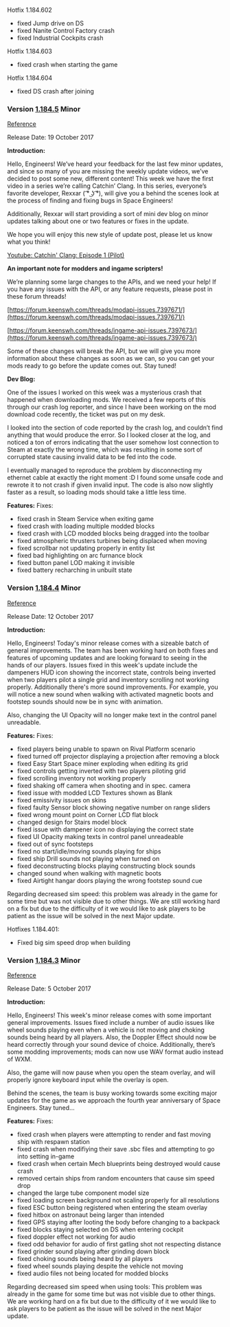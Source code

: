 Hotfix 1.184.602

*   fixed Jump drive on DS
*   fixed Nanite Control Factory crash
*   fixed Industrial Cockpits crash

Hotfix 1.184.603

*   fixed crash when starting the game

Hotfix 1.184.604

*   fixed DS crash after joining

### Version [1.184.5](https://spaceengineers.wiki.gg/wiki/Version/1.184.5 "Version/1.184.5") Minor

[Reference](https://forum.keenswh.com/threads/update-1-184-5-minor-beta-improvements.7397811/)

Release Date: 19 October 2017

**Introduction:**

Hello, Engineers! We’ve heard your feedback for the last few minor updates, and since so many of you are missing the weekly update videos, we’ve decided to post some new, different content! This week we have the first video in a series we’re calling Catchin’ Clang. In this series, everyone’s favorite developer, Rexxar ( ͡° ͜ʖ ͡°), will give you a behind the scenes look at the process of finding and fixing bugs in Space Engineers!

Additionally, Rexxar will start providing a sort of mini dev blog on minor updates talking about one or two features or fixes in the update.

We hope you will enjoy this new style of update post, please let us know what you think!

[Youtube: Catchin' Clang: Episode 1 (Pilot)](https://www.youtube.com/watch?v=bekAAF25Owk)

**An important note for modders and ingame scripters!**

We’re planning some large changes to the APIs, and we need your help! If you have any issues with the API, or any feature requests, please post in these forum threads!

[https://forum.keenswh.com/threads/modapi-issues.7397671/](https://forum.keenswh.com/threads/modapi-issues.7397671/)

[https://forum.keenswh.com/threads/ingame-api-issues.7397673/](https://forum.keenswh.com/threads/ingame-api-issues.7397673/)

Some of these changes will break the API, but we will give you more information about these changes as soon as we can, so you can get your mods ready to go before the update comes out. Stay tuned!

**Dev Blog:**

One of the issues I worked on this week was a mysterious crash that happened when downloading mods. We received a few reports of this through our crash log reporter, and since I have been working on the mod download code recently, the ticket was put on my desk.

I looked into the section of code reported by the crash log, and couldn’t find anything that would produce the error. So I looked closer at the log, and noticed a ton of errors indicating that the user somehow lost connection to Steam at exactly the wrong time, which was resulting in some sort of corrupted state causing invalid data to be fed into the code.

I eventually managed to reproduce the problem by disconnecting my ethernet cable at exactly the right moment :D I found some unsafe code and rewrote it to not crash if given invalid input. The code is also now slightly faster as a result, so loading mods should take a little less time.

**Features:** Fixes:

*   fixed crash in Steam Service when exiting game
*   fixed crash with loading multiple modded blocks
*   fixed crash with LCD modded blocks being dragged into the toolbar
*   fixed atmospheric thrusters turbines being displaced when moving
*   fixed scrollbar not updating properly in entity list
*   fixed bad highlighting on arc furnance block
*   fixed button panel LOD making it invisible
*   fixed battery recharching in unbuilt state

### Version [1.184.4](https://spaceengineers.wiki.gg/wiki/Version/1.184.4 "Version/1.184.4") Minor

[Reference](https://forum.keenswh.com/threads/update-1-184-4-minor-beta-improvements.7397708/)

Release Date: 12 October 2017

**Introduction:**

Hello, Engineers! Today's minor release comes with a sizeable batch of general improvements. The team has been working hard on both fixes and features of upcoming updates and are looking forward to seeing in the hands of our players. Issues fixed in this week's update include the dampeners HUD icon showing the incorrect state, controls being inverted when two players pilot a single grid and inventory scrolling not working properly. Additionally there's more sound improvements. For example, you will notice a new sound when walking with activated magnetic boots and footstep sounds should now be in sync with animation.

Also, changing the UI Opacity will no longer make text in the control panel unreadable.

**Features:** Fixes:

*   fixed players being unable to spawn on Rival Platform scenario
*   fixed turned off projector displaying a projection after removing a block
*   fixed Easy Start Space miner exploding when editing its grid
*   fixed controls getting inverted with two players piloting grid
*   fixed scrolling inventory not working properly
*   fixed shaking off camera when shooting and in spec. camera
*   fixed issue with modded LCD Textures shown as Blank
*   fixed emissivity issues on skins
*   fixed faulty Sensor block showing negative number on range sliders
*   fixed wrong mount point on Corner LCD flat block
*   changed design for Stairs model block
*   fixed issue with dampener icon no displaying the correct state
*   fixed UI Opacity making texts in control panel unreadeable
*   fixed out of sync footsteps
*   fixed no start/idle/moving sounds playing for ships
*   fixed ship Drill sounds not playing when turned on
*   fixed deconstructing blocks playing constructing block sounds
*   changed sound when walking with magnetic boots
*   fixed Airtight hangar doors playing the wrong footstep sound cue

Regarding decreased sim speed: this problem was already in the game for some time but was not visible due to other things. We are still working hard on a fix but due to the difficulty of it we would like to ask players to be patient as the issue will be solved in the next Major update.

Hotfixes 1.184.401:

*   Fixed big sim speed drop when building

### Version [1.184.3](https://spaceengineers.wiki.gg/wiki/Version/1.184.3 "Version/1.184.3") Minor

[Reference](https://forum.keenswh.com/threads/update-1-184-3-minor-beta-improvements.7397585/)

Release Date: 5 October 2017

**Introduction:**

Hello, Engineers! This week's minor release comes with some important general improvements. Issues fixed include a number of audio issues like wheel sounds playing even when a vehicle is not moving and choking sounds being heard by all players. Also, the Doppler Effect should now be heard correctly through your sound device of choice. Additionally, there’s some modding improvements; mods can now use WAV format audio instead of WXM.

Also, the game will now pause when you open the steam overlay, and will properly ignore keyboard input while the overlay is open.

Behind the scenes, the team is busy working towards some exciting major updates for the game as we approach the fourth year anniversary of Space Engineers. Stay tuned...

**Features:** Fixes:

*   fixed crash when players were attempting to render and fast moving ship with respawn station
*   fixed crash when modifiying their save .sbc files and attempting to go into setting in-game
*   fixed crash when certain Mech blueprints being destroyed would cause crash
*   removed certain ships from random encounters that cause sim speed drop
*   changed the large tube component model size
*   fixed loading screen background not scaling properly for all resolutions
*   fixed ESC button being registered when entering the steam overlay
*   fixed hitbox on astronaut being larger than intended
*   fixed GPS staying after looting the body before changing to a backpack
*   fixed blocks staying selected on DS when entering cockpit
*   fixed doppler effect not working for audio
*   fixed odd behavior for audio of first gatling shot not respecting distance
*   fixed grinder sound playing after grinding down block
*   fixed choking sounds being heard by all players
*   fixed wheel sounds playing despite the vehicle not moving
*   fixed audio files not being located for modded blocks

Regarding decreased sim speed when using tools: This problem was already in the game for some time but was not visible due to other things. We are working hard on a fix but due to the difficulty of it we would like to ask players to be patient as the issue will be solved in the next Major update.
